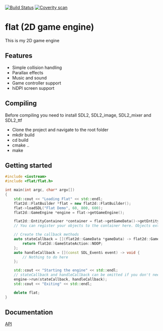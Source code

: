 [![Build Status](https://travis-ci.org/LiquidityC/flat.svg?branch=master)](https://travis-ci.org/LiquidityC/flat)
[![Coverity scan](https://scan.coverity.com/projects/10677/badge.svg)](https://scan.coverity.com/projects/liquidityc-flat)
# flat (2D game engine)

This is my 2D game engine

## Features
- Simple collision handling
- Parallax effects
- Music and sound
- Game controller support
- hiDPI screen support

## Compiling
Before compiling you need to install SDL2, SDL2_image, SDL2_mixer and SDL2_ttf

- Clone the project and navigate to the root folder
- mkdir build
- cd build
- cmake ..
- make

## Getting started
```c++
#include <iostream>
#include <flat/flat.h>

int main(int argc, char* argv[])
{
	std::cout << "Loading Flat" << std::endl;
	flat2d::FlatBuilder *flat = new flat2d::FlatBuilder();
	flat->loadSDL("Flat Demo", 60, 800, 600);
	flat2d::GameEngine *engine = flat->getGameEngine();

	flat2d::EntityContainer *container = flat->getGameData()->getEntityContainer();
    // You can register your objects to the container here. Objects extend the Entity class in flat

	// Create the callback methods
	auto stateCallback = [](flat2d::GameData *gameData) -> flat2d::GameStateAction {
		return flat2d::GameStateAction::NOOP;
	};
	auto handleCallback = [](const SDL_Event& event) -> void {
		// Nothing to do here
	};

	std::cout << "Starting the engine" << std::endl;
    // stateCallback and handleCallback can be omitted if you don't need them
	engine->run(stateCallback, handleCallback);
	std::cout << "Exiting" << std::endl;

	delete flat;
}
```

## Documentation
[API](http://liquidityc.github.io/flat)
